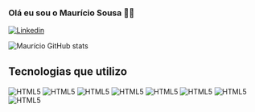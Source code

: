 ### Olá eu sou o Maurício Sousa 🖐🏽
[![Linkedin](https://img.shields.io/badge/LinkedIn-0077B5?style=for-the-badge&logo=linkedin&logoColor=white)](linkedin.com/in/mauricio-sousa-38638417b)


![Maurício GitHub stats](https://github-readme-stats.vercel.app/api?username=Mauriciosouza8989&show_icons=true&theme=tokyonight)

## Tecnologias que utilizo
<div style="display: inline-block">
    <img align="center" alt="HTML5" src="https://img.shields.io/badge/HTML5-E34F26?style=for-the-badge&logo=html5&logoColor=white" />
    <img align="center" alt="HTML5" src="https://img.shields.io/badge/CSS3-1572B6?style=for-the-badge&logo=css3&logoColor=white" />
    <img align="center" alt="HTML5" src="https://img.shields.io/badge/Sass-CC6699?style=for-the-badge&logo=sass&logoColor=white" />
     <img align="center" alt="HTML5" src="https://img.shields.io/badge/Bootstrap-563D7C?style=for-the-badge&logo=bootstrap&logoColor=white" />
    <img align="center" alt="HTML5" src="https://img.shields.io/badge/React-20232A?style=for-the-badge&logo=react&logoColor=61DAFB" />
    <img align="center" alt="HTML5" src="https://img.shields.io/badge/styled--components-DB7093?style=for-the-badge&logo=styled-components&logoColor=white" />
    <img align="center" alt="HTML5" src="https://img.shields.io/badge/JavaScript-F7DF1E?style=for-the-badge&logo=javascript&logoColor=black" />
    <img align="center" alt="HTML5" src="https://img.shields.io/badge/Node.js-43853D?style=for-the-badge&logo=node.js&logoColor=white" />
     
</div>
